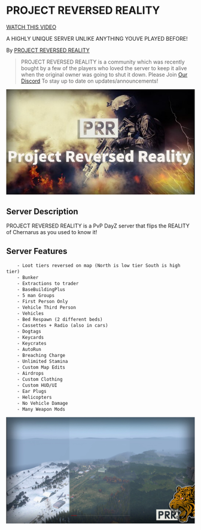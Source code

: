 # PROJECT REVERSED REALITY

[WATCH THIS VIDEO ](https://youtu.be/mJ4AHqEFoXg?si=4oX9LWGT_Z5gkCcz "Video")
 
A HIGHLY UNIQUE SERVER UNLIKE ANYTHING YOUVE PLAYED BEFORE!

By [PROJECT REVERSED REALITY](https://discord.gg/bDWnVPQW8h "PROJECT REVERSED REALITY Discord")

> PROJECT REVERSED REALITY is a community which was recently bought by a few of the players who loved the server to keep it alive when the original owner was going to shut it down. Please Join [Our Discord](https://discord.gg/bDWnVPQW8h "PROJECT REVERSED REALITY Discord") To stay up to date on updates/announcements!

 ![alt text](https://github.com/Mitch3902/ProjectReversedReality/blob/main/Screenshot%202023-10-26%20115129.png?raw=true "Picture")

## Server Description

PROJECT REVERSED REALITY is a PvP DayZ server that flips the REALITY of Chernarus as you used to know it!

## Server Features
        - Loot tiers reversed on map (North is low tier South is high tier)
        - Bunker
        - Extractions to trader
        - BaseBuildingPlus
        - 5 man Groups
        - First Person Only
        - Vehicle Third Person
        - Vehicles
        - Bed Respawn (2 different beds)
        - Cassettes + Radio (also in cars)
        - Dogtags
        - Keycards
        - Keycrates
        - AutoRun
        - Breaching Charge
        - Unlimited Stamina
        - Custom Map Edits
        - Airdrops
        - Custom Clothing
        - Custom HUD/UI
        - Ear Plugs
        - Helicopters
        - No Vehicle Damage
        - Many Weapon Mods

 ![alt text](https://github.com/Mitch3902/ProjectReversedReality/blob/main/20231028112930_1.jpg?raw=true "Loading Screen")

